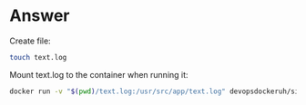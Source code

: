# Answer

Create file:

```bash
touch text.log
```

Mount text.log to the container when running it:

```bash
docker run -v "$(pwd)/text.log:/usr/src/app/text.log" devopsdockeruh/simple-web-service
```

